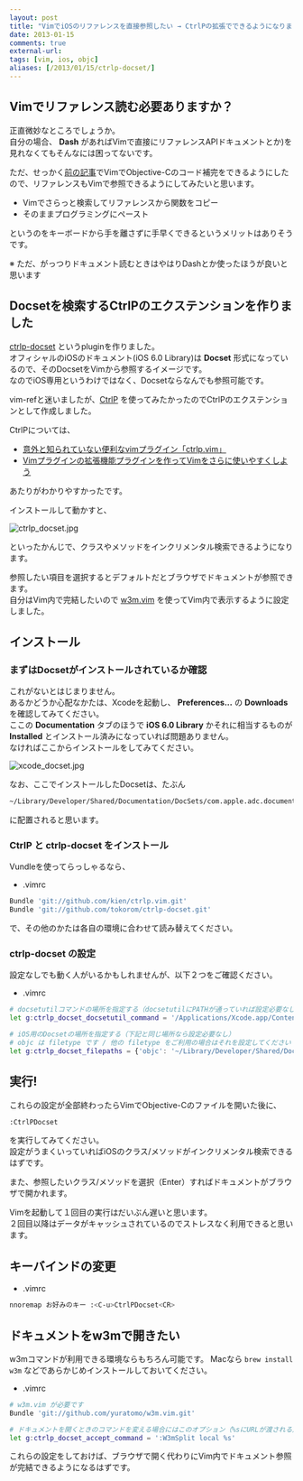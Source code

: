 ```yaml
---
layout: post
title: "VimでiOSのリファレンスを直接参照したい → CtrlPの拡張でできるようになりました"
date: 2013-01-15
comments: true
external-url: 
tags: [vim, ios, objc]
aliases: [/2013/01/15/ctrlp-docset/]
---
```


## Vimでリファレンス読む必要ありますか？

正直微妙なところでしょうか。  
自分の場合、 **Dash** があればVimで直接にリファレンスAPIドキュメントとか)を見れなくてもそんなには困ってないです。

ただ、せっかく[前の記事](/2013/01/15/ctrlp-docset/)でVimでObjective-Cのコード補完をできるようにしたので、リファレンスもVimで参照できるようにしてみたいと思います。

* Vimでさらっと検索してリファレンスから関数をコピー
* そのままプログラミングにペースト

というのをキーボードから手を離さずに手早くできるというメリットはありそうです。

※ ただ、がっつりドキュメント読むときはやはりDashとか使ったほうが良いと思います

## Docsetを検索するCtrlPのエクステンションを作りました

[ctrlp-docset](https://github.com/tokorom/ctrlp-docset) というpluginを作りました。  
オフィシャルのiOSのドキュメント(iOS 6.0 Library)は **Docset** 形式になっているので、そのDocsetをVimから参照するイメージです。  
なのでiOS専用というわけではなく、Docsetならなんでも参照可能です。

vim-refと迷いましたが、[CtrlP](https://github.com/kien/ctrlp.vim) を使ってみたかったのでCtrlPのエクステンションとして作成しました。

CtrlPについては、

* [意外と知られていない便利なvimプラグイン「ctrlp.vim」](http://mattn.kaoriya.net/software/vim/20111228013428.htm)
* [Vimプラグインの拡張機能プラグインを作ってVimをさらに使いやすくしよう](http://kaneshin.hateblo.jp/entry/vim-advent-calendar-2012) 

あたりがわかりやすかったです。

インストールして動かすと、

![ctrlp_docset.jpg](http://dl.dropbox.com/u/10351676/images/ctrlp_docset.jpg)

といったかんじで、クラスやメソッドをインクリメンタル検索できるようになります。  

<!-- more -->

参照したい項目を選択するとデフォルトだとブラウザでドキュメントが参照できます。  
自分はVim内で完結したいので [w3m.vim](https://github.com/yuratomo/w3m.vim) を使ってVim内で表示するように設定しました。

## インストール

### まずはDocsetがインストールされているか確認

これがないとはじまりません。  
あるかどうか心配なかたは、Xcodeを起動し、 **Preferences...** の **Downloads** を確認してみてください。  
ここの **Documentation** タブのほうで **iOS 6.0 Library** かそれに相当するものが **Installed** とインストール済みになっていれば問題ありません。  
なければここからインストールをしてみてください。

![xcode_docset.jpg](http://dl.dropbox.com/u/10351676/images/xcode_docset.jpg)

なお、ここでインストールしたDocsetは、たぶん

```sh
~/Library/Developer/Shared/Documentation/DocSets/com.apple.adc.documentation.AppleiOS6.0.iOSLibrary.docset
```

に配置されると思います。

### CtrlP と ctrlp-docset をインストール

Vundleを使ってらっしゃるなら、

* .vimrc

```sh
Bundle 'git://github.com/kien/ctrlp.vim.git'
Bundle 'git://github.com/tokorom/ctrlp-docset.git'
```

で、その他のかたは各自の環境に合わせて読み替えてください。

### ctrlp-docset の設定

設定なしでも動く人がいるかもしれませんが、以下２つをご確認ください。

* .vimrc

```sh
# docsetutilコマンドの場所を指定する（docsetutilにPATHが通っていれば設定必要なし）
let g:ctrlp_docset_docsetutil_command = '/Applications/Xcode.app/Contents/Developer/usr/bin/docsetutil'

# iOS用のDocsetの場所を指定する（下記と同じ場所なら設定必要なし）
# objc は filetype です / 他の filetype をご利用の場合はそれを設定してください
let g:ctrlp_docset_filepaths = {'objc': '~/Library/Developer/Shared/Documentation/DocSets/com.apple.adc.documentation.AppleiOS6.0.iOSLibrary.docset'}
```

## 実行!

これらの設定が全部終わったらVimでObjective-Cのファイルを開いた後に、

```sh
:CtrlPDocset
```

を実行してみてください。  
設定がうまくいっていればiOSのクラス/メソッドがインクリメンタル検索できるはずです。  

また、参照したいクラス/メソッドを選択（Enter）すればドキュメントがブラウザで開かれます。

Vimを起動して１回目の実行はだいぶん遅いと思います。  
２回目以降はデータがキャッシュされているのでストレスなく利用できると思います。

## キーバインドの変更

* .vimrc

```sh
nnoremap お好みのキー :<C-u>CtrlPDocset<CR>
```

## ドキュメントをw3mで開きたい

w3mコマンドが利用できる環境ならもちろん可能です。
Macなら `brew install w3m` などであらかじめインストールしておいてください。

* .vimrc

```sh
# w3m.vim が必要です
Bundle 'git://github.com/yuratomo/w3m.vim.git'

# ドキュメントを開くときのコマンドを変える場合にはこのオプション（%sにURLが渡される）
let g:ctrlp_docset_accept_command = ':W3mSplit local %s'
```

これらの設定をしておけば、ブラウザで開く代わりにVim内でドキュメント参照が完結できるようになるはずです。
